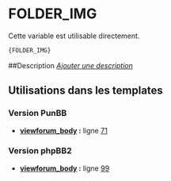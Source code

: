 # FOLDER_IMG


Cette variable est utilisable directement.

```html
{FOLDER_IMG}
```

##Description
[*Ajouter une description*](https://fa-tvars.appspot.com/var/FOLDER_IMG)

## Utilisations dans les templates

### Version PunBB
* __[viewforum_body](../tpl/var/punbb/viewforum_body.md#readme) :__ ligne [71](../tpl/src/punbb/viewforum_body.tpl#L71)

### Version phpBB2
* __[viewforum_body](../tpl/var/subsilver/viewforum_body.md#readme) :__ ligne [99](../tpl/src/subsilver/viewforum_body.tpl#L99)